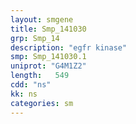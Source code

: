 ```yaml
---
layout: smgene
title: Smp_141030
grp: Smp_14
description: "egfr kinase"
smp: Smp_141030.1
uniprot: "G4M1Z2"
length:   549
cdd: "ns"
kk: ns
categories: sm
---
```

